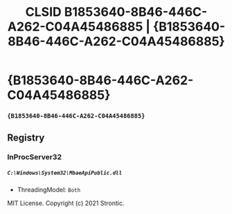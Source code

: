 ﻿---
title: "CLSID B1853640-8B46-446C-A262-C04A45486885 | {B1853640-8B46-446C-A262-C04A45486885}"
excerpt: What is COM-Object CLSID B1853640-8B46-446C-A262-C04A45486885?
---

# {B1853640-8B46-446C-A262-C04A45486885}

### `{B1853640-8B46-446C-A262-C04A45486885}`

## Registry


### InProcServer32

##### `C:\Windows\System32\MbaeApiPublic.dll`
* ThreadingModel: `Both`

MIT License. Copyright (c) 2021 Strontic.


